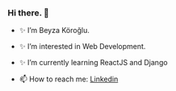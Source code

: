 ### Hi there. 👋

- ✨ I’m Beyza Köroğlu.
- ✨ I’m interested in Web Development.
- ✨ I’m currently learning ReactJS and Django

- 📫 How to reach me: [Linkedin](https://www.linkedin.com/in/beyza-koroglu/)

